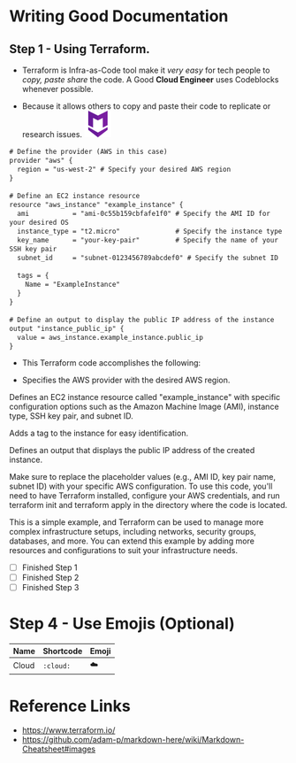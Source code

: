 # Writing Good Documentation

## Step 1 - Using Terraform.

- Terraform is Infra-as-Code tool make it *very easy* for tech people to *copy, paste share* the code.
A Good __Cloud Engineer__ uses Codeblocks whenever possible.

- Because it allows others to copy and paste their code to replicate or research issues.
![alt text](https://github.com/adam-p/markdown-here/raw/master/src/common/images/icon48.png "Logo Title Text 1")
```
# Define the provider (AWS in this case)
provider "aws" {
  region = "us-west-2" # Specify your desired AWS region
}

# Define an EC2 instance resource
resource "aws_instance" "example_instance" {
  ami           = "ami-0c55b159cbfafe1f0" # Specify the AMI ID for your desired OS
  instance_type = "t2.micro"              # Specify the instance type
  key_name      = "your-key-pair"         # Specify the name of your SSH key pair
  subnet_id     = "subnet-0123456789abcdef0" # Specify the subnet ID

  tags = {
    Name = "ExampleInstance"
  }
}

# Define an output to display the public IP address of the instance
output "instance_public_ip" {
  value = aws_instance.example_instance.public_ip
}
```
- This Terraform code accomplishes the following:

-  Specifies the AWS provider with the desired AWS region.

  Defines an EC2 instance resource called "example_instance" with specific configuration options such as the Amazon Machine Image (AMI), instance type, SSH key pair, and subnet ID.

  Adds a tag to the instance for easy identification.

  Defines an output that displays the public IP address of the created instance.

Make sure to replace the placeholder values (e.g., AMI ID, key pair name, subnet ID) with your specific AWS configuration. To use this code, you'll need to have Terraform installed, configure your AWS credentials, and run terraform init and terraform apply in the directory where the code is located.

This is a simple example, and Terraform can be used to manage more complex infrastructure setups, including networks, security groups, databases, and more. You can extend this example by adding more resources and configurations to suit your infrastructure needs.
- [ ] Finished Step 1
- [ ] Finished Step 2
- [ ] Finished Step 3
# Step 4 - Use Emojis (Optional)
| Name | Shortcode | Emoji
| ---|---|---|
|Cloud| `:cloud:` |:cloud:|

# Reference Links
- https://www.terraform.io/
- https://github.com/adam-p/markdown-here/wiki/Markdown-Cheatsheet#images
